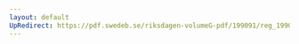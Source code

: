 ```yaml
---
layout: default
UpRedirect: https://pdf.swedeb.se/riksdagen-volumeG-pdf/199091/reg_199091/reg_199091_0232.pdf
---
```

